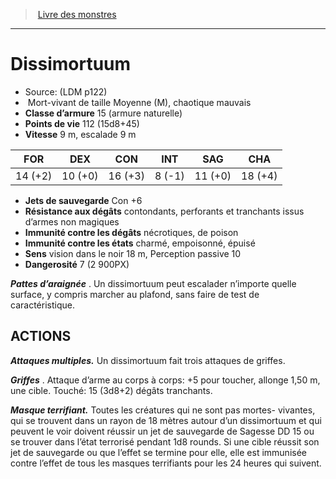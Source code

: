﻿> [Livre des monstres](tome_of_beasts.md)

---

# Dissimortuum

- Source: (LDM p122)
-  Mort-vivant de taille Moyenne (M), chaotique mauvais
- **Classe d’armure** 15 (armure naturelle)
- **Points de vie** 112 (15d8+45)
- **Vitesse** 9 m, escalade 9 m

|FOR|DEX|CON|INT|SAG|CHA|
|---|---|---|---|---|---|
|14 (+2)|10 (+0)|16 (+3)|8 (-1)|11 (+0)|18 (+4)|

- **Jets de sauvegarde** Con +6
- **Résistance aux dégâts** contondants, perforants et tranchants issus d’armes non magiques
- **Immunité contre les dégâts** nécrotiques, de poison
- **Immunité contre les états** charmé, empoisonné, épuisé
- **Sens** vision dans le noir 18 m, Perception passive 10
- **Dangerosité** 7 (2 900PX)

**_Pattes d’araignée_** . Un dissimortuum peut escalader n’importe quelle surface, y compris marcher au plafond, sans faire de test de caractéristique.

## ACTIONS

**_Attaques multiples._** Un dissimortuum fait trois attaques de griffes.

**_Griffes_** . Attaque d’arme au corps à corps: +5 pour toucher, allonge 1,50 m, une cible. Touché: 15 (3d8+2) dégâts tranchants.

**_Masque terrifiant._** Toutes les créatures qui ne sont pas mortes- vivantes, qui se trouvent dans un rayon de 18 mètres autour d’un dissimortuum et qui peuvent le voir doivent réussir un jet de sauvegarde de Sagesse DD 15 ou se trouver dans l’état terrorisé pendant 1d8 rounds. Si une cible réussit son jet de sauvegarde ou que l’effet se termine pour elle, elle est immunisée contre l’effet de tous les masques terrifiants pour les 24 heures qui suivent.

